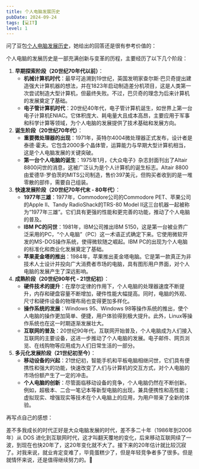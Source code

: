 ```yaml
---
title: 个人电脑发展历史
pubDate: 2024-09-24
tags: [💻IT]
level: 1
---
```


问了豆包[个人电脑发展历史]，她给出的回答还是很有参考价值的：

个人电脑的发展历史是一部充满创新与变革的历程，主要经历了以下几个阶段：
1. **早期探索阶段（20世纪70年代以前）**：
    - **机械计算机时代**：最早可追溯到19世纪，英国发明家查尔斯·巴贝奇提出建造强大计算机器的想法，并在1823年启动制造差分机项目，这是人类第一次尝试制造大型计算机，但最终失败。不过，巴贝奇的理念为后来计算机的发展奠定了基础。
    - **电子管计算机时代**：20世纪40年代，电子管计算机诞生，如世界上第一台电子计算机ENIAC。它体积庞大、耗电量大且成本高昂，主要应用于军事和科学计算等领域，为个人电脑的发展提供了技术基础和发展方向。
2. **诞生阶段（20世纪70年代）**：
    - **重要微处理器的出现**：1971年，英特尔4004微处理器正式发布，设计者是泰德·霍夫。它包含2000多个晶体管，运算能力与早期大型计算机相当，这是个人电脑发展的关键突破。
    - **第一台个人电脑的诞生**：1975年1月，《大众电子》杂志封面刊出了Altair 8800问世的消息，这被广泛认为是个人计算机的诞生标志。Altair 8800由爱德华·罗伯茨的MITS公司制造，售价397美元，但购买者收到的是一堆零散的部件，需要自己组装。
3. **快速发展阶段（20世纪70年代末 - 80年代）**：
    - **1977年三雄**：1977年，Commodore公司的Commodore PET、苹果公司的Apple II、Tandy RadioShack的TRS-80 Model II这三台机器一起被称为“1977年三雄”。它们具有更强的性能和更完善的功能，推动了个人电脑的普及。
    - **IBM PC的问世**：1981年，IBM公司推出IBM 5150，这是第一台被业界广泛采用的PC，“个人电脑”（PC）这一术语正式确定下来。它使用微软开发的MS-DOS操作系统，使得微软随之崛起。IBM PC的出现为个人电脑的标准化和商业化发展奠定了基础。
    - **苹果麦金塔的推出**：1984年，苹果推出麦金塔电脑。它是第一款真正为非技术人士设计并投向广大消费者市场的电脑，具有图形用户界面，对个人电脑的发展产生了深远影响。
4. **成熟阶段（20世纪90年代 - 21世纪初）**：
    - **硬件技术的提升**：在摩尔定律的作用下，个人电脑的处理器速度不断提升，内存和硬盘容量不断增加，硬件性能大幅提高。同时，电脑的外观、尺寸和硬件设备的物理布局也变得更加多样化。
    - **操作系统的发展**：Windows 95、Windows 98等操作系统的推出，使个人电脑的操作更加简单、便捷，用户体验得到极大提升。此外，Linux等操作系统也在这一时期逐渐发展壮大。
    - **互联网的普及**：20世纪90年代，互联网开始普及，个人电脑成为人们接入互联网的主要设备，这进一步推动了个人电脑的发展。电子邮件、网页浏览、在线购物等应用成为人们日常生活的一部分。
5. **多元化发展阶段（21世纪初至今）**：
    - **移动设备的兴起**：21世纪初，智能手机和平板电脑相继问世，它们具有便携性和强大的功能，快速改变了人们与计算机的交互方式，对个人电脑的市场份额产生了一定的冲击。
    - **个人电脑的创新**：尽管面临移动设备的竞争，个人电脑仍然在不断创新。例如，超极本、二合一笔记本等新型电脑的出现，兼具便携性和高性能；虚拟现实、增强现实等技术在个人电脑上的应用，为用户带来了全新的体验。

再写点自己的感想：

差不多我成长的时代正好是大众电脑发展的时代，差不多二十年（1986年到2006年）从 DOS 进化到互联网时代，这才叫翻天覆地的变化，后来移动互联网续了一波，到现在也快20年了，这20年变化就不大了。接下来的20年估计就比较沉寂了。对我来说，就业肯定变难了，毕竟蛋糕少了，但是年轻竞争者多了很多。但是就情怀来说，还是值得继续努力的。💪

[个人电脑发展历史]: https://www.doubao.com/thread/w221e4f473f3544b3

